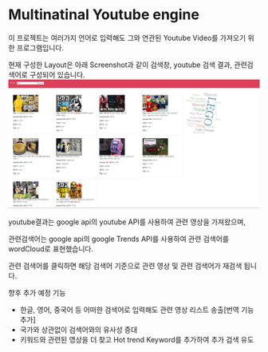 # Multinatinal Youtube engine

이 프로젝트는 여러가지 언어로 입력해도 그와 연관된 Youtube Video를 가져오기 위한 프로그램입니다.

현재 구성한 Layout은 아래 Screenshot과 같이 검색창, youtube 검색 결과, 관련검색어로 구성되어 있습니다.
![youtubeSearchEngineLayout](https://github.com/JinSungYoon/Multinational-YouTube-search-engine/blob/master/img/youtubeSearchEngineLayout.JPG)

youtube결과는 google api의 youtube API를 사용하여 관련 영상을 가져왔으며,

관련검색어는 google api의 google Trends API를 사용하여 관련 검색어를 wordCloud로 표현했습니다.

관련 검색어를 클릭하면 해당 검색어 기준으로 관련 영상 및 관련 검색어가 재검색 됩니다.

향후 추가 예정 기능

- 한글, 영어, 중국어 등 어떠한 검색어로 입력해도 관련 영상 리스트 송출[번역 기능 추가]
- 국가와 상관없이 검색어와의 유사성 증대
- 키워드와 관련된 영상을 더 찾고 Hot trend Keyword를 추가하여 추가 검색 유도
